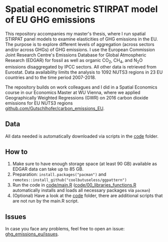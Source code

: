 # Spatial econometric STIRPAT model of EU GHG emissions

This repository accompanies my master's thesis, where I run spatial STIRPAT panel models to examine elasticities of GHG emissions in the EU. The purpose is to explore different levels of aggregation (across sectors and/or across GHGs) of GHG emissions. I use the European Commission Joint Research Centre's Emissions Database for Global Atmospheric Research (EDGAR) for fossil as well as organic CO<sub>2</sub>, CH<sub>4</sub>, and N<sub>2</sub>O emissions disaggregated by IPCC sectors. All other data is retrieved from Eurostat. Data availability limits the analysis to 1092 NUTS3 regions in 23 EU countries and to the time period 2007-2018.

The repository builds on work colleagues and I did in a Spatial Economics course in our Economics Master at WU Vienna, where we applied Geographically Weighted Regressions (GWR) on 2016 carbon dioxide emissions for EU NUTS3 regions [github.com/Gutschlhofer/carbon_emissions_EU](https://github.com/Gutschlhofer/carbon_emissions_EU).

## Data
All data needed is automatically downloaded via scripts in the [code](code) folder.

## How to
1. Make sure to have enough storage space (at least 90 GB) available as EDGAR data can take up to 85 GB.
2. Preparation: `install.packages("pacman")` and `remotes::install_github("coolbutuseless/ggpattern")`
3. Run the code in [code/main.R](code/main.R) ([code/00_libraries_functions.R](code/00_libraries_functions.R) automatically installs and loads all necessary packages via `pacman`)
4. (Optional) Have a look at the [code](code) folder, there are additional scripts that are not run by the main.R script.

## Issues
In case you face any problems, feel free to open an issue: [ghg_emissions_eu/issues](https://github.com/Gutschlhofer/ghg_emissions_eu/issues).